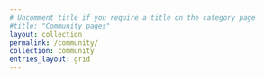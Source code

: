 ```yaml
---
# Uncomment title if you require a title on the category page
#title: "Community pages"
layout: collection
permalink: /community/
collection: community
entries_layout: grid
---
```


<!-- Text here will appear on the category page -->
